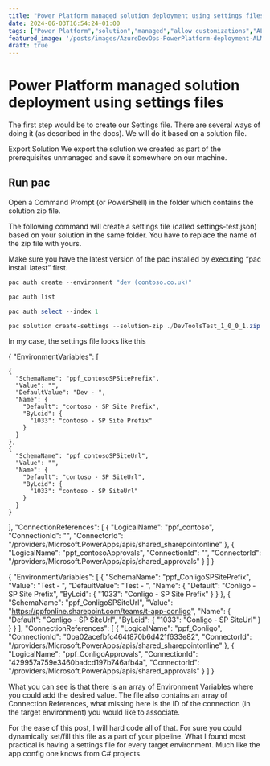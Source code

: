 ```yaml
---
title: "Power Platform managed solution deployment using settings files"
date: 2024-06-03T16:54:24+01:00
tags: ["Power Platform","solution","managed","allow customizations","ALM"]
featured_image: '/posts/images/AzureDevOps-PowerPlatform-deployment-ALM-SettingsFile/settingsFile.png'
draft: true
---
```


# Power Platform managed solution deployment using settings files

The first step would be to create our Settings file. There are several ways of doing it (as described in the docs). We will do it based on a solution file.

Export Solution
We export the solution we created as part of the prerequisites unmanaged and save it somewhere on our machine.

## Run pac

Open a Command Prompt (or PowerShell) in the folder which contains the solution zip file.

The following command will create a settings file (called settings-test.json) based on your solution in the same folder. You have to replace the name of the zip file with yours.

Make sure you have the latest version of the pac installed by executing “pac install latest” first.

```PowerShell
pac auth create --environment "dev (contoso.co.uk)"
```

```PowerShell
pac auth list
```

```PowerShell
pac auth select --index 1
```


```PowerShell
pac solution create-settings --solution-zip ./DevToolsTest_1_0_0_1.zip --settings-file ./settings-test.json
```

In my case, the settings file looks like this

{
  "EnvironmentVariables": [

    {
      "SchemaName": "ppf_contosoSPSitePrefix",
      "Value": "",
      "DefaultValue": "Dev - ",
      "Name": {
        "Default": "contoso - SP Site Prefix",
        "ByLcid": {
          "1033": "contoso - SP Site Prefix"
        }
      }
    },
    {
      "SchemaName": "ppf_contosoSPSiteUrl",
      "Value": "",
      "Name": {
        "Default": "contoso - SP SiteUrl",
        "ByLcid": {
          "1033": "contoso - SP SiteUrl"
        }
      }
    }
  ],
  "ConnectionReferences": [
    {
      "LogicalName": "ppf_contoso",
      "ConnectionId": "",
      "ConnectorId": "/providers/Microsoft.PowerApps/apis/shared_sharepointonline"
    },
    {
      "LogicalName": "ppf_contosoApprovals",
      "ConnectionId": "",
      "ConnectorId": "/providers/Microsoft.PowerApps/apis/shared_approvals"
    }
  ]
}



{
  "EnvironmentVariables": [
    {
      "SchemaName": "ppf_ConligoSPSitePrefix",
      "Value": "Test - ",
      "DefaultValue": "Test - ",
      "Name": {
        "Default": "Conligo - SP Site Prefix",
        "ByLcid": {
          "1033": "Conligo - SP Site Prefix"
        }
      }
    },
    {
      "SchemaName": "ppf_ConligoSPSiteUrl",
      "Value": "https://ppfonline.sharepoint.com/teams/t-app-conligo",
      "Name": {
        "Default": "Conligo - SP SiteUrl",
        "ByLcid": {
          "1033": "Conligo - SP SiteUrl"
        }
      }
    }
  ],
  "ConnectionReferences": [
    {
        "LogicalName": "ppf_Conligo",
        "ConnectionId": "0ba02acefbfc464f870b6d421f633e82",
        "ConnectorId": "/providers/Microsoft.PowerApps/apis/shared_sharepointonline"
      },
      {
        "LogicalName": "ppf_ConligoApprovals",
        "ConnectionId": "429957a759e3460badcd197b746afb4a",
        "ConnectorId": "/providers/Microsoft.PowerApps/apis/shared_approvals"
      }
  ]
}

What you can see is that there is an array of Environment Variables where you could add the desired value. The file also contains an array of Connection References, what missing here is the ID of the connection (in the target environment) you would like to associate.

For the ease of this post, I will hard code all of that. For sure you could dynamically set/fill this file as a part of your pipeline. What I found most practical is having a settings file for every target environment. Much like the app.config one knows from C# projects.

